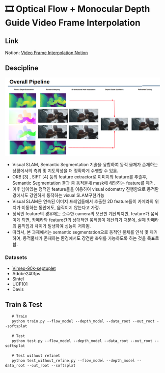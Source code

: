 # 🎞️ Optical Flow + Monocular Depth Guide Video Frame Interpolation

## Link
Notion: [Video Frame Interpolation Notion](https://www.notion.so/Video-Frame-Interpolation-b3f639b21ad34b09a72aa2b3325da9f3)

## Descipline

<p align="left"><img src = "git_figure/Overall_pipeline.png" width = '600'/></p>

* Visual SLAM, Semantic Segmentation 기술을 융합하여 동적 물체가 존재하는 상황에서의 측위 및
지도작성을 더 정확하게 수행할 수 있음.          
* ORB [3] , SIFT [4] 등의 feature extractor로 이미지의 feature를 추출후, Semantic Segmentation 결과 중 동적물체 mask에 해당하는 feature를 제거.            
* 이후 남아있는 정적인 feature들을 이용하여 visual odometry 진행함으로 동적환경에서도 강인하게 동작하는 visual SLAM구현가능            
* Visual SLAM은 연속된 이미지 프레임들에서 추출한 2D feature들이 카메라의 위치가 이동하는 동안에도, 움직이지 않는다고 가정.         
* 정적인 feature의 경우에는 순수한 camera의 모션만 계산되지만, feature가 움직이게 되면, 카메라와 feature간의 상대적인 움직임이 계산되기 때문에, 실제 카메라의 움직임과 차이가 발생하여 성능이 저하됨.            
* 따라서, 본 과제에서는 semantic segmentation으로 동적인 물체를 인식 및 제거하여, 동적물체가 존재하는 환경에서도 강건한 측위를 가능하도록 하는 것을 목표로 함.    

### Datasets
  * [Vimeo-90k-septuplet](http://toflow.csail.mit.edu/index.html#septuplet)      
  * Adobe240fps      
  * Sintel      
  * UCF101      
  * Davis      

## Train & Test
```shell
   # Train
   python train.py --flow_model --depth_model --data_root --out_root --softsplat

   # Test
   python test.py --flow_model --depth_model --data_root --out_root --softsplat
   
   # Test without refinet
   python test_without_refine.py --flow_model --depth_model --data_root --out_root --softsplat      
```      

